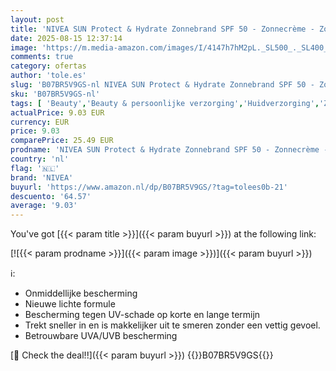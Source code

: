 ```yaml
---
layout: post
title: 'NIVEA SUN Protect & Hydrate Zonnebrand SPF 50 - Zonnecrème - Zonbescherming - Beschermt en Hydrateert - Zonnebrandcrème - 200 ml'
date: 2025-08-15 12:37:14
image: 'https://m.media-amazon.com/images/I/4147h7hM2pL._SL500_._SL400_.jpg'
comments: true
category: ofertas
author: 'tole.es'
slug: 'B07BR5V9GS-nl NIVEA SUN Protect & Hydrate Zonnebrand SPF 50 - Zonnecrème...'
sku: 'B07BR5V9GS-nl'
tags: [ 'Beauty','Beauty & persoonlijke verzorging','Huidverzorging','Zonnebrandmiddelen','Zonnebrandmiddelen voor het lichaam','Zonverzorging & bruining','nivea','🇳🇱', ]
actualPrice: 9.03 EUR
currency: EUR
price: 9.03
comparePrice: 25.49 EUR
prodname: 'NIVEA SUN Protect & Hydrate Zonnebrand SPF 50 - Zonnecrème - Zonbescherming - Beschermt en Hydrateert - Zonnebrandcrème - 200 ml'
country: 'nl'
flag: '🇳🇱'
brand: 'NIVEA'
buyurl: 'https://www.amazon.nl/dp/B07BR5V9GS/?tag=tolees0b-21'
descuento: '64.57'
average: '9.03'
---
```


You've got [{{< param title >}}]({{< param buyurl >}}) at the following link:

[![{{< param prodname >}}]({{< param image >}})]({{< param buyurl >}})

ℹ️:

- Onmiddellijke bescherming
- Nieuwe lichte formule
- Bescherming tegen UV-schade op korte en lange termijn
- Trekt sneller in en is makkelijker uit te smeren zonder een vettig gevoel.
- Betrouwbare UVA/UVB bescherming

[🛒 Check the deal!!]({{< param buyurl >}})
{{<world>}}B07BR5V9GS{{</world>}}
